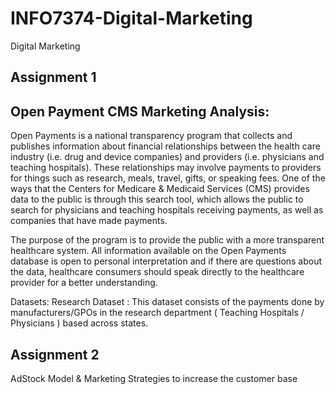 # INFO7374-Digital-Marketing
Digital Marketing 

## Assignment 1
## Open Payment CMS Marketing Analysis:

Open Payments is a national transparency program that collects and publishes information about financial relationships between the health care industry (i.e. drug and device companies) and providers (i.e. physicians and teaching hospitals). These relationships may involve payments to providers for things such as research, meals, travel, gifts, or speaking fees. One of the ways that the Centers for Medicare & Medicaid Services (CMS) provides data to the public is through this search tool, which allows the public to search for physicians and teaching hospitals receiving payments, as well as companies that have made payments.

The purpose of the program is to provide the public with a more transparent healthcare system. All information available on the Open Payments database is open to personal interpretation and if there are questions about the data, healthcare consumers should speak directly to the healthcare provider for a better understanding. 

Datasets:
Research Dataset : This dataset consists of the payments done by manufacturers/GPOs in the research department ( Teaching Hospitals / Physicians ) based across states.

## Assignment 2
AdStock Model & Marketing Strategies to increase the customer base
